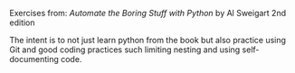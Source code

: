Exercises from: *Automate the Boring Stuff with Python* by Al Sweigart 2nd edition

The intent is to not just learn python from the book but also practice using Git and good coding practices such limiting nesting and using self-documenting code.
